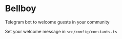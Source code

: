 # Bellboy

Telegram bot to welcome guests in your community

Set your welcome message in `src/config/constants.ts`
